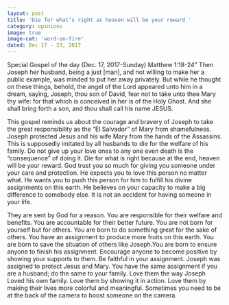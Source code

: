 ```yaml
---
layout: post
title: 'Die for what’s right as heaven will be your reward '
category: opinions
image: true
image-cat: 'word-on-fire'
dated: Dec 17 - 23, 2017
---
```


Special Gospel of the day (Dec. 17, 2017-Sunday) Matthew 1:18-24” Then Joseph her husband, being a just [man], and not willing to make her a public example, was minded to put her away privately. But while he thought on these things, behold, the angel of the Lord appeared unto him in a dream, saying, Joseph, thou son of David, fear not to take unto thee Mary thy wife: for that which is conceived in her is of the Holy Ghost. And she shall bring forth a son, and thou shall call his name JESUS.
 
This gospel reminds us about the courage and bravery of Joseph to take the great responsibility as the “El Salvador” of Mary from shamefulness. Joseph protected Jesus and his wife Mary from the hands of the Assassins. This is supposedly imitated by all husbands to die for the welfare of his family. Do not give up your love ones to any one even death is the “consequence” of doing it.  Die for what is right because at the end, heaven will be your reward. God trust you so much for giving you someone under your care and protection. He expects you to love this person no matter what. He wants you to push this person for him to fulfill his divine assignments on this earth. He believes on your capacity to make a big difference to somebody else. It is not an accident for having someone in your life.
 
They are sent by God for a reason. You are responsible for their welfare and benefits. You are accountable for their better future. You are not born for yourself but for others. You are born to do something great for the sake of others. You have an assignment to produce more fruits on this earth. You are born to save the situation of others like Joseph.You are born to ensure anyone to finish his assignment. Encourage anyone to become positive by showing your supports to them. Be faithful in your assignment. Joseph was assigned to protect Jesus and Mary. You have the same assignment if you are a husband; do the same to your family. Love them the way Joseph Loved his own family. Love them by showing it in action. Love them by making their lives more colorful and meaningful. Sometimes you need to be at the back of the camera to boost someone on the camera.

